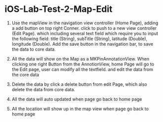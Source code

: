 # iOS-Lab-Test-2-Map-Edit

1. Use the mapView in the navigation view controller (Home Page), adding a add button on top right Conner. click to push to a new view controller (Edit Page). which including several text field which require you to input the following field:  title (String), subTitle (String), latitude (Double), longitude (Double). Add the save button in the navigation bar, to save the data to core data.

2. All the data will show on the Map as a MKPinAnnotationView. When clicking one right Button from the AnnotionView,  home Page will go to the Edit page, user can modify all the textfield. and edit the data from the core data

3. Delete the data by click a delete button from edit Page, which also delete the data from core data.

4. All the data will auto updated when page go back to home page

5. All the location will show up in the map view when page go back to home page

